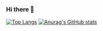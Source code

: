 ### Hi there 👋

[![Top Langs](https://github-readme-stats.vercel.app/api/top-langs/?username=lyj0047)](https://github.com/lyj0047/github-readme-stats)
[![Anurag's GitHub stats](https://github-readme-stats.vercel.app/api?username=lyj0047)](https://github.com/lyj0047/github-readme-stats)

<!--
**lyj0047/lyj0047** is a ✨ _special_ ✨ repository because its `README.md` (this file) appears on your GitHub profile.

Here are some ideas to get you started:

- 🔭 I’m currently working on ...
- 🌱 I’m currently learning ...
- 👯 I’m looking to collaborate on ...
- 🤔 I’m looking for help with ...
- 💬 Ask me about ...
- 📫 How to reach me: ...
- 😄 Pronouns: ...
- ⚡ Fun fact: ...
-->
